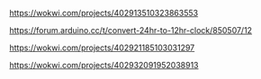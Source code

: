 

  https://wokwi.com/projects/402913510323863553

  https://forum.arduino.cc/t/convert-24hr-to-12hr-clock/850507/12

  https://wokwi.com/projects/402921185103031297

  https://wokwi.com/projects/402932091952038913

